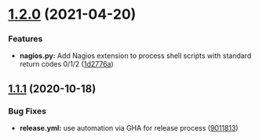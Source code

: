 # [1.2.0](https://github.com/citellusorg/citellus/compare/1.1.1...1.2.0) (2021-04-20)

### Features

- **nagios.py:** Add Nagios extension to process shell scripts with standard return codes 0/1/2 ([1d2776a](https://github.com/citellusorg/citellus/commit/1d2776ae4fab4c825ee8a2f35e53bbdc0e9ec4c4))

## [1.1.1](https://github.com/citellusorg/citellus/compare/1.1.0...1.1.1) (2020-10-18)

### Bug Fixes

- **release.yml:** use automation via GHA for release process ([9011813](https://github.com/citellusorg/citellus/commit/901181398adfed12e78d0e550f71ab79f4aaafd1))
